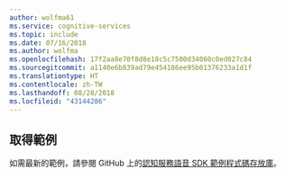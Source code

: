 ```yaml
---
author: wolfma61
ms.service: cognitive-services
ms.topic: include
ms.date: 07/16/2018
ms.author: wolfma
ms.openlocfilehash: 17f2aa8e70f8d8e18c5c7500d34060c0ed027c84
ms.sourcegitcommit: a1140e6b839ad79e454186ee95b01376233a1d1f
ms.translationtype: HT
ms.contentlocale: zh-TW
ms.lasthandoff: 08/28/2018
ms.locfileid: "43144286"
---
```

## <a name="get-the-samples"></a>取得範例

如需最新的範例，請參閱 GitHub 上的[認知服務語音 SDK 範例程式碼存放庫](https://aka.ms/csspeech/samples)。

